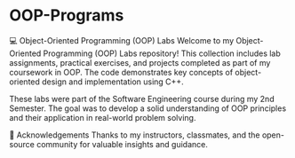 # OOP-Programs
💻 Object-Oriented Programming (OOP) Labs
Welcome to my Object-Oriented Programming (OOP) Labs repository! This collection includes lab assignments, practical exercises, and projects completed as part of my coursework in OOP. The code demonstrates key concepts of object-oriented design and implementation using C++.

These labs were part of the Software Engineering course during my 2nd Semester. The goal was to develop a solid understanding of OOP principles and their application in real-world problem solving.

🌟 Acknowledgements
Thanks to my instructors, classmates, and the open-source community for valuable insights and guidance.
